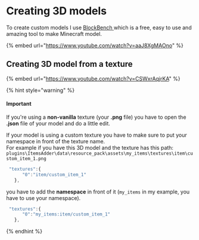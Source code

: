 # Creating 3D models

To create custom models I use [BlockBench ](https://blockbench.net/)which is a free, easy to use and amazing tool to make Minecraft model.

{% embed url="https://www.youtube.com/watch?v=aaJ8XgMAOno" %}

## Creating 3D model from a texture

{% embed url="https://www.youtube.com/watch?v=CSWxrAqjrKA" %}

{% hint style="warning" %}
#### Important

If you're using a **non-vanilla** texture (your **.png** file) you have to open the **.json** file of your model and do a little edit.

If your model is using a custom texture you have to make sure to put your namespace in front of the texture name.\
For example if you have this 3D model and the texture has this path: `plugins\ItemsAdder\data\resource_pack\assets\my_items\textures\item\custom_item_1.png`

```javascript
 "textures":{
      "0":"item/custom_item_1"
   },
```

you have to add the **namespace** in front of it (`my_items` in my example, you have to use your namespace).

```javascript
 "textures":{
      "0":"my_items:item/custom_item_1"
   },
```
{% endhint %}
